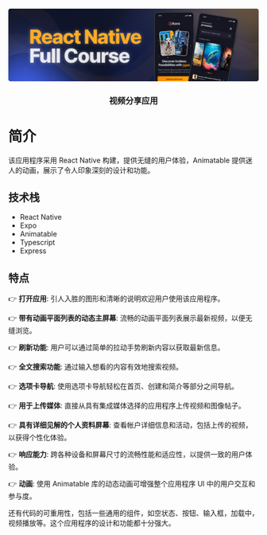 <div align="center">
  <br />
      <img src="./assets/readme.png" alt="Project Banner">
  <br />

  <div></div>

  <h3 align="center">视频分享应用</h3>

   <div align="center"></div>
</div>

# 简介

该应用程序采用 React Native 构建，提供无缝的用户体验，Animatable 提供迷人的动画，展示了令人印象深刻的设计和功能。

## 技术栈

- React Native
- Expo
- Animatable
- Typescript
- Express

## 特点

👉 **打开应用**: 引人入胜的图形和清晰的说明欢迎用户使用该应用程序。

👉 **带有动画平面列表的动态主屏幕**: 流畅的动画平面列表展示最新视频，以便无缝浏览。

👉 **刷新功能**: 用户可以通过简单的拉动手势刷新内容以获取最新信息。

👉 **全文搜索功能**: 通过输入想看的内容有效地搜索视频。

👉 **选项卡导航**: 使用选项卡导航轻松在首页、创建和简介等部分之间导航。

👉 **用于上传媒体**: 直接从具有集成媒体选择的应用程序上传视频和图像帖子。

👉 **具有详细见解的个人资料屏幕**: 查看帐户详细信息和活动，包括上传的视频，以获得个性化体验。

👉 **响应能力**: 跨各种设备和屏幕尺寸的流畅性能和适应性，以提供一致的用户体验。

👉 **动画**: 使用 Animatable 库的动态动画可增强整个应用程序 UI 中的用户交互和参与度。

还有代码的可重用性，包括一些通用的组件，如空状态、按钮、输入框，加载中，视频播放等。这个应用程序的设计和功能都十分强大。
